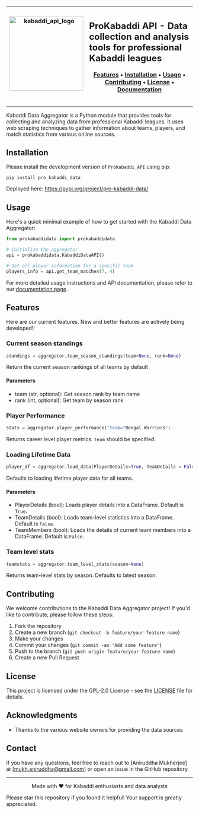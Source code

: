 | <img width="200" alt="kabaddi_api_logo" src="https://github.com/user-attachments/assets/e074c4c2-18b3-4580-a9dd-1aa40f9495b0"> | <h2>ProKabaddi API - Data collection and analysis tools for professional Kabaddi leagues</h3><p align="center"><a href="#features">Features</a> • <a href="#installation">Installation</a> • <a href="#usage">Usage</a> • <a href="#contributing">Contributing</a> • <a href="#license">License</a> • <a href="https://annimukherjee.github.io/ProKabaddi_API/">Documentation</a></p> |
|:---:|:---|

---

Kabaddi Data Aggregator is a Python module that provides tools for collecting and analyzing data from professional Kabaddi leagues. It uses web scraping techniques to gather information about teams, players, and match statistics from various online sources.

## Installation 

Please install the development version of `ProKabaddi_API` using pip:


```shell
pip install pro_kabaddi_data
```

Deployed here: https://pypi.org/project/pro-kabaddi-data/


## Usage

Here's a quick minimal example of how to get started with the Kabaddi Data Aggregator:

```python
from prokabaddidata import prokabaddidata

# Initialize the aggregator
api = prokabaddidata.KabaddiDataAPI()

# Get all player information for a specific team
players_info = api.get_team_matches(7, 4)

```

For more detailed usage instructions and API documentation, please refer to our [documentation page](https://github.com/kabaddiPy/kabaddiPy).

## Features
Here are our current features. New and better features are actively being developed!!



### Current season standings

```python
standings = aggregator.team_season_standings(team=None, rank=None)
```
Return the current season rankings of all teams by default
#### **Parameters**
- team (str, optional): Get season rank by team name
- rank (int, optional): Get team by season rank

### Player Performance
```python
stats = aggregator.player_performance("team="Bengal Warriors")
```
Returns career level player metrics. `team` should be specified.

### Loading Lifetime Data

```python
player_df = aggregator.load_data(PlayerDetails=True, TeamDetails = False, TeamMembers = False)
```
Defaults to loading lifetime player data for all teams.
#### **Parameters**
- PlayerDetails (bool): Loads player details into a DataFrame. Default is `True`.
- TeamDetails (bool): Loads team-level statistics into a DataFrame. Default is `False`.
- TeamMembers (bool): Loads the details of current team members into a DataFrame. Default is `False`.

### Team level stats
```python
teamstats = aggregator.team_level_stats(season=None)
```
Returns team-level stats by season. Defaults to latest season.



## Contributing

We welcome contributions to the Kabaddi Data Aggregator project! If you'd like to contribute, please follow these steps:

1. Fork the repository
2. Create a new branch (`git checkout -b feature/your-feature-name`)
3. Make your changes
4. Commit your changes (`git commit -am 'Add some feature'`)
5. Push to the branch (`git push origin feature/your-feature-name`)
6. Create a new Pull Request


## License

This project is licensed under the GPL-2.0 License - see the [LICENSE](LICENSE) file for details.

## Acknowledgments

- Thanks to the various website owners for providing the data sources

## Contact

If you have any questions, feel free to reach out to [Aniruddha Mukherjee] at [mukh.aniruddha@gmail.com] or open an issue in the GitHub repository.

---

<p align="center">
  Made with ❤️ for Kabaddi enthusiasts and data analysts
</p>

Please star this repository if you found it helpful! Your support is greatly appreciated.
